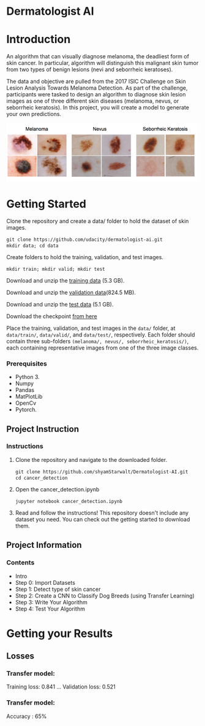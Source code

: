 # Dermatologist AI

# Introduction
An algorithm that can visually diagnose melanoma, the deadliest form of skin cancer. In particular, algorithm will distinguish this malignant skin tumor from two types of benign lesions (nevi and seborrheic keratoses).

The data and objective are pulled from the 2017 ISIC Challenge on Skin Lesion Analysis Towards Melanoma Detection. As part of the challenge, participants were tasked to design an algorithm to diagnose skin lesion images as one of three different skin diseases (melanoma, nevus, or seborrheic keratosis). In this project, you will create a model to generate your own predictions.

<img src='skin.png' width=500px>

# Getting Started
Clone the repository and create a data/ folder to hold the dataset of skin images.

```
git clone https://github.com/udacity/dermatologist-ai.git
mkdir data; cd data
```
Create folders to hold the training, validation, and test images.

```
mkdir train; mkdir valid; mkdir test
```
Download and unzip the [training data](https://s3-us-west-1.amazonaws.com/udacity-dlnfd/datasets/skin-cancer/train.zip) (5.3 GB).

Download and unzip the [validation data](https://s3-us-west-1.amazonaws.com/udacity-dlnfd/datasets/skin-cancer/validation.zip)(824.5 MB).

Download and unzip the [test data](https://s3-us-west-1.amazonaws.com/udacity-dlnfd/datasets/skin-cancer/test.zip) (5.1 GB).

Download the checkpoint [from here](https://drive.google.com/file/d/1oiJJVZ1aOyqyhPRB2YALbmv9qn89aAAB/view?usp=sharing)


Place the training, validation, and test images in the `data/` folder, at `data/train/`, `data/valid/`, and `data/test/`, respectively. Each folder should contain three sub-folders `(melanoma/, nevus/, seborrheic_keratosis/)`, each containing representative images from one of the three image classes.

### Prerequisites

* Python 3.
* Numpy 
* Pandas
* MatPlotLib
* OpenCv
* Pytorch. 

## Project Instruction

### Instructions
1. Clone the repository and navigate to the downloaded folder.

	```	
	git clone https://github.com/shyamStarwalt/Dermatologist-AI.git
	cd cancer_detection
	```
2. Open the cancer_detection.ipynb

	```
	jupyter notebook cancer_detection.ipynb	
	```
3. Read and follow the instructions! This repository doesn't include any dataset you need. You can check out the getting started to download them.

## Project Information

### Contents

- Intro
- Step 0: Import Datasets
- Step 1: Detect type of skin cancer
- Step 2: Create a CNN to Classify Dog Breeds (using Transfer Learning)
- Step 3: Write Your Algorithm
- Step 4: Test Your Algorithm

# Getting your Results

## Losses

### Transfer model:
Training loss: 0.841 ... Validation loss: 0.521 

### Transfer model:
Accuracy : 65%

